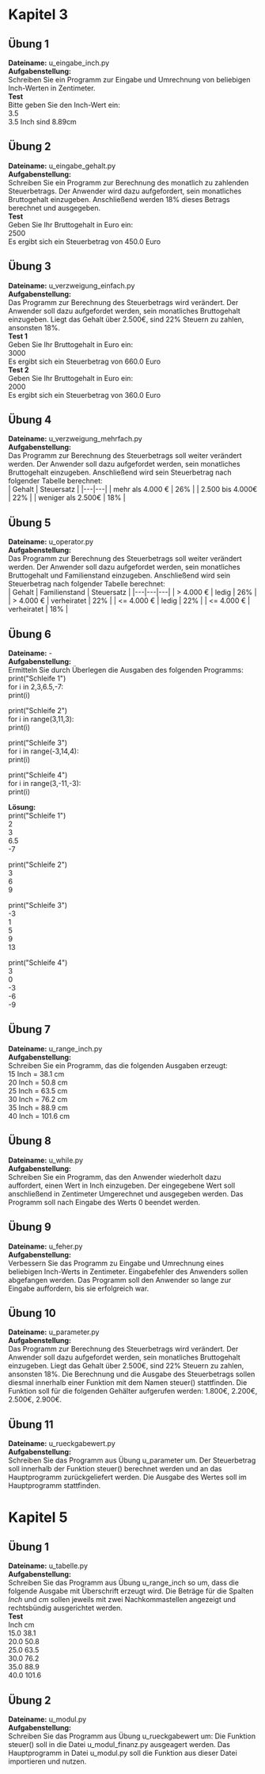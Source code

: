 # Kapitel 3
## Übung 1
**Dateiname:** u_eingabe_inch.py  
**Aufgabenstellung:**  
Schreiben Sie ein Programm zur Eingabe und Umrechnung von beliebigen Inch-Werten in Zentimeter.  
**Test**  
Bitte geben Sie den Inch-Wert ein:  
3.5  
3.5 Inch sind 8.89cm  

## Übung 2
**Dateiname:** u_eingabe_gehalt.py  
**Aufgabenstellung:**  
Schreiben Sie ein Programm zur Berechnung des monatlich zu zahlenden Steuerbetrags. Der Anwender wird dazu aufgefordert, sein monatliches Bruttogehalt einzugeben. Anschließend werden 18% dieses Betrags berechnet und ausgegeben.  
**Test**  
Geben Sie Ihr Bruttogehalt in Euro ein:  
2500  
Es ergibt sich ein Steuerbetrag von 450.0 Euro  

## Übung 3
**Dateiname:** u_verzweigung_einfach.py  
**Aufgabenstellung:**  
Das Programm zur Berechnung des Steuerbetrags wird verändert. Der Anwender soll dazu aufgefordet werden, sein monatliches Bruttogehalt einzugeben. Liegt das Gehalt über 2.500€, sind 22% Steuern zu zahlen, ansonsten 18%.  
**Test 1**  
Geben Sie Ihr Bruttogehalt in Euro ein:  
3000  
Es ergibt sich ein Steuerbetrag von 660.0 Euro  
**Test 2**  
Geben Sie Ihr Bruttogehalt in Euro ein:  
2000  
Es ergibt sich ein Steuerbetrag von 360.0 Euro  

## Übung 4
**Dateiname:** u_verzweigung_mehrfach.py  
**Aufgabenstellung:**  
Das Programm zur Berechnung des Steuerbetrags soll weiter verändert werden. Der Anwender soll dazu aufgefordet werden, sein monatliches Bruttogehalt einzugeben. Anschließend wird sein Steuerbetrag nach folgender Tabelle berechnet:  
| Gehalt | Steuersatz |
|---|---|
| mehr als 4.000 € | 26% |
| 2.500 bis 4.000€ | 22% |
| weniger als 2.500€ | 18% |

## Übung 5
**Dateiname:** u_operator.py  
**Aufgabenstellung:**  
Das Programm zur Berechnung des Steuerbetrags soll weiter verändert werden. Der Anwender soll dazu aufgefordet werden, sein monatliches Bruttogehalt und Familienstand einzugeben. Anschließend wird sein Steuerbetrag nach folgender Tabelle berechnet:  
| Gehalt | Familienstand | Steuersatz |
|---|---|---|
| > 4.000 € | ledig | 26% |
| > 4.000 € | verheiratet | 22% |
| <= 4.000 € | ledig | 22% |
| <= 4.000 € | verheiratet | 18% |

## Übung 6
**Dateiname:** -   
**Aufgabenstellung:**  
Ermitteln Sie durch Überlegen die Ausgaben des folgenden Programms:  
print("Schleife 1")  
for i in 2,3,6.5,-7:  
  print(i)

print("Schleife 2")  
for i in range(3,11,3):  
  print(i)  

print("Schleife 3")  
for i in range(-3,14,4):  
  print(i)  

print("Schleife 4")  
for i in range(3,-11,-3):  
  print(i)  

**Lösung:**  
print("Schleife 1")  
2  
3  
6.5  
-7  

print("Schleife 2")  
3  
6  
9  

print("Schleife 3")  
-3  
1  
5  
9  
13  

print("Schleife 4")  
3  
0  
-3  
-6  
-9  

## Übung 7
**Dateiname:** u_range_inch.py  
**Aufgabenstellung:**  
Schreiben Sie ein Programm, das die folgenden Ausgaben erzeugt:  
15 Inch = 38.1 cm  
20 Inch = 50.8 cm  
25 Inch = 63.5 cm  
30 Inch = 76.2 cm  
35 Inch = 88.9 cm  
40 Inch = 101.6 cm  

## Übung 8
**Dateiname:** u_while.py  
**Aufgabenstellung:**  
Schreiben Sie ein Programm, das den Anwender wiederholt dazu auffordert, einen Wert in Inch einzugeben. Der eingegebene Wert soll anschließend in Zentimeter Umgerechnet und ausgegeben werden. Das Programm soll nach Eingabe des Werts 0 beendet werden.  

## Übung 9
**Dateiname:** u_feher.py  
**Aufgabenstellung:**  
Verbessern Sie das Programm zu Eingabe und Umrechnung eines beliebigen Inch-Werts in Zentimeter. Eingabefehler des Anwenders sollen abgefangen werden. Das Programm soll den Anwender so lange zur Eingabe auffordern, bis sie erfolgreich war.  

## Übung 10
**Dateiname:** u_parameter.py  
**Aufgabenstellung:**  
Das Programm zur Berechnung des Steuerbetrags wird verändert. Der Anwender soll dazu aufgefordet werden, sein monatliches Bruttogehalt einzugeben. Liegt das Gehalt über 2.500€, sind 22% Steuern zu zahlen, ansonsten 18%. Die Berechnung und die Ausgabe des Steuerbetrags sollen diesmal innerhalb einer Funktion mit dem Namen steuer() stattfinden. Die Funktion soll für die folgenden Gehälter aufgerufen werden: 1.800€, 2.200€, 2.500€, 2.900€.  

## Übung 11
**Dateiname:** u_rueckgabewert.py  
**Aufgabenstellung:**  
Schreiben Sie das Programm aus Übung u_parameter um. Der Steuerbetrag soll innerhalb der Funktion steuer() berechnet werden und an das Hauptprogramm zurückgeliefert werden. Die Ausgabe des Wertes soll im Hauptprogramm stattfinden.  

# Kapitel 5
## Übung 1
**Dateiname:** u_tabelle.py  
**Aufgabenstellung:**  
Schreiben Sie das Programm aus Übung u_range_inch so um, dass die folgende Ausgabe mit Überschrift erzeugt wird.  Die Beträge für die Spalten *Inch* und *cm* sollen jeweils mit zwei Nachkommastellen angezeigt und rechtsbündig ausgerichtet werden.  
**Test**  
Inch   cm  
15.0  38.1  
20.0  50.8  
25.0  63.5  
30.0  76.2  
35.0  88.9  
40.0 101.6  

## Übung 2
**Dateiname:** u_modul.py  
**Aufgabenstellung:**  
Schreiben Sie das Programm aus Übung u_rueckgabewert um: Die Funktion steuer() soll in die Datei u_modul_finanz.py ausgeagert werden. Das Hauptprogramm in Datei u_modul.py soll die Funktion aus dieser Datei importieren und nutzen.  
